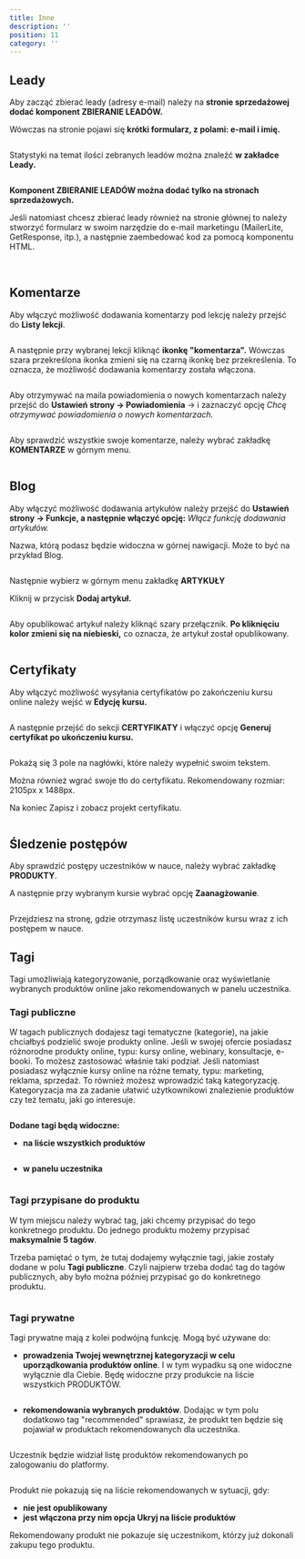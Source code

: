 ```yaml
---
title: Inne
description: ''
position: 11
category: ''
---
```


## Leady

Aby zacząć zbierać leady (adresy e-mail) należy na **stronie sprzedażowej dodać komponent ZBIERANIE LEADÓW.**

Wówczas na stronie pojawi się **krótki formularz, z polami: e-mail i imię.** 

<img src="/img/screen-formularz.png" alt=""/>

Statystyki na temat ilości zebranych leadów można znaleźć **w zakładce Leady.** 

<img src="/img/screen-lead.jpg" alt=""/>

**Komponent ZBIERANIE LEADÓW można dodać tylko na stronach sprzedażowych.**

Jeśli natomiast chcesz zbierać leady również na stronie głównej to należy stworzyć formularz w swoim narzędzie do e-mail marketingu (MailerLite, GetResponse, itp.), a następnie zaembedować kod za pomocą komponentu HTML. 

<br>

## Komentarze

Aby włączyć możliwość dodawania komentarzy pod lekcję należy przejść do **Listy lekcji**.


<img src="/img/screen-darmowa-lekcja.jpg" alt=""/>

A następnie przy wybranej lekcji kliknąć **ikonkę "komentarza".** Wówczas szara przekreślona ikonka zmieni się na czarną ikonkę bez przekreślenia. To oznacza, że możliwość dodawania komentarzy została włączona. 


<img src="/img/screen-komentarz.jpg" alt=""/>

Aby otrzymywać na maila powiadomienia o nowych komentarzach należy przejść do **Ustawień strony -> Powiadomienia** -> i zaznaczyć opcję *Chcę otrzymywać powiadomienia o nowych komentarzach.* 

<img src="/img/screen-powiadomienia-komentarze.png" alt=""/>

Aby sprawdzić wszystkie swoje komentarze, należy wybrać zakładkę **KOMENTARZE** w górnym menu. 

<img src="/img/komentarze.jpg" alt=""/>

<br>

## Blog

Aby włączyć możliwość dodawania artykułów należy przejść do **Ustawień strony -> Funkcje, a następnie włączyć opcję:** *Włącz funkcję dodawania artykułów.* 

Nazwa, którą podasz będzie widoczna w górnej nawigacji. Może to być na przykład Blog.

<img src="/img/screen-blog.jpg" alt=""/>

Następnie wybierz w górnym menu zakładkę **ARTYKUŁY**

Kliknij w przycisk **Dodaj artykuł.**

<img src="/img/screen-dodaj-artykul.jpg" alt=""/>

Aby opublikować artykuł należy kliknąć szary przełącznik. **Po kliknięciu kolor zmieni się na niebieski,** co oznacza, że artykuł został opublikowany. 

<img src="/img/screen-publikacja-artykulu.jpg" alt=""/>

<br>

## Certyfikaty

Aby włączyć możliwość wysyłania certyfikatów po zakończeniu kursu online należy wejść w **Edycję kursu.**

<img src="/img/screen-edycja-kursu.jpg" alt=""/>

A następnie przejść do sekcji **CERTYFIKATY** i włączyć opcję **Generuj certyfikat po ukończeniu kursu.**

<img src="/img/screen-wlaczenie-certyfikatu.jpg" alt=""/>

Pokażą się 3 pole na nagłówki, które należy wypełnić swoim tekstem. 

Można również wgrać swoje tło do certyfikatu. Rekomendowany rozmiar: 2105px x 1488px.

Na koniec Zapisz i zobacz projekt certyfikatu. 

<img src="/img/screen-gotowy-certyfikat.png" alt=""/>

<br>

## Śledzenie postępów

Aby sprawdzić postępy uczestników w nauce, należy wybrać zakładkę **PRODUKTY**.

A następnie przy wybranym kursie wybrać opcję **Zaanagżowanie**.

<img src="/img/screen-zaangazowanie.png" alt=""/>

Przejdziesz na stronę, gdzie otrzymasz listę uczestników kursu wraz z ich postępem w nauce. 

## Tagi

Tagi umożliwiają kategoryzowanie, porządkowanie oraz wyświetlanie wybranych produktów online jako rekomendowanych w panelu uczestnika. 

### Tagi publiczne

W tagach publicznych dodajesz tagi tematyczne (kategorie), na jakie chciałbyś podzielić swoje produkty online. Jeśli w swojej ofercie posiadasz różnorodne produkty online, typu: kursy online, webinary, konsultacje, e-booki. To możesz zastosować właśnie taki podział. Jeśli natomiast posiadasz wyłącznie kursy online na różne tematy, typu: marketing, reklama, sprzedaż. To również możesz wprowadzić taką kategoryzację. Kategoryzacja ma za zadanie ułatwić użytkownikowi znalezienie produktów czy też tematu, jaki go interesuje. 

<img src="/img/screen-tagi-publiczne.png" alt=""/>

**Dodane tagi będą widoczne:** 

- **na liście wszystkich produktów** 

<img src="/img/screen-tagi-publiczne-2.jpg" alt=""/>

- **w panelu uczestnika** 

<img src="/img/screen-tagi-publiczne-3.jpg" alt=""/>

<br>

### Tagi przypisane do produktu

W tym miejscu należy wybrać tag, jaki chcemy przypisać do tego konkretnego produktu. Do jednego produktu możemy przypisać **maksymalnie 5 tagów**. 

Trzeba pamiętać o tym, że tutaj dodajemy wyłącznie tagi, jakie zostały dodane w polu **Tagi publiczne**. Czyli najpierw trzeba dodać tag do tagów publicznych, aby było można później przypisać go do konkretnego produktu. 

<img src="/img/screen-tagi-przypisane.png" alt=""/>

<br>

### Tagi prywatne

Tagi prywatne mają z kolei podwójną funkcję. Mogą być używane do:

- **prowadzenia Twojej wewnętrznej kategoryzacji w celu uporządkowania produktów online**. I w tym wypadku są one widoczne wyłącznie dla Ciebie. Będę widoczne przy produkcie na liście wszystkich PRODUKTÓW.

<img src="/img/screen-tag-prywatne.png" alt=""/>

- **rekomendowania wybranych produktów**. Dodając w tym polu dodatkowo tag "recommended" sprawiasz, że produkt ten będzie się pojawiał w produktach rekomendowanych dla uczestnika.

<img src="/img/screen-tag-recommended.png" alt=""/>

Uczestnik będzie widział listę produktów rekomendowanych po zalogowaniu do platformy. 

<img src="/img/screen-tag-recommended-2.png" alt=""/>

Produkt nie pokazują się na liście rekomendowanych w sytuacji, gdy: 

- **nie jest opublikowany**
- **jest włączona przy nim opcja Ukryj na liście produktów**

Rekomendowany produkt nie pokazuje się uczestnikom, którzy już dokonali zakupu tego produktu. 
